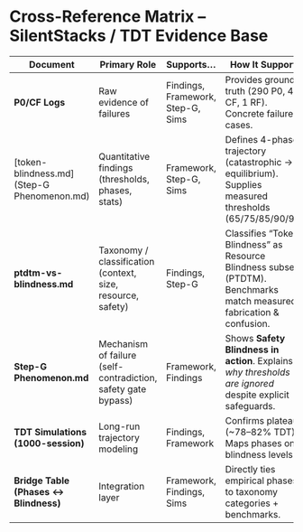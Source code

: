 # Cross-Reference Matrix – SilentStacks / TDT Evidence Base

| Document                | Primary Role                         | Supports…                           | How It Supports                                                   |
|-------------------------|--------------------------------------|-------------------------------------|-------------------------------------------------------------------|
| **P0/CF Logs**          | Raw evidence of failures             | Findings, Framework, Step-G, Sims   | Provides ground truth (290 P0, 4 CF, 1 RF). Concrete failure cases.|
| [token-blindness.md](Step-G Phenomenon.md)  | Quantitative findings (thresholds, phases, stats) | Framework, Step-G, Sims             | Defines 4-phase trajectory (catastrophic → equilibrium). Supplies measured thresholds (65/75/85/90/95).|
| **ptdtm-vs-blindness.md** | Taxonomy / classification (context, size, resource, safety) | Findings, Step-G                    | Classifies “Token Blindness” as Resource Blindness subset (PTDTM). Benchmarks match measured fabrication & confusion.|
| **Step-G Phenomenon.md** | Mechanism of failure (self-contradiction, safety gate bypass) | Framework, Findings                 | Shows **Safety Blindness in action**. Explains *why thresholds are ignored* despite explicit safeguards.|
| **TDT Simulations (1000-session)** | Long-run trajectory modeling | Findings, Framework                 | Confirms plateau (~78–82% TDT). Maps phases onto blindness levels.|
| **Bridge Table (Phases ↔ Blindness)** | Integration layer            | Framework, Findings, Sims           | Directly ties empirical phases to taxonomy categories + benchmarks.|

